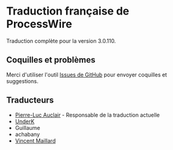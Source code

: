 # Traduction française de ProcessWire

Traduction complète pour la version 3.0.110.

## Coquilles et problèmes

Merci d'utiliser l'outil [Issues de GitHub](https://github.com/underk/pw_french/issues) pour envoyer coquilles et suggestions.

## Traducteurs

- [Pierre-Luc Auclair](https://github.com/plauclair) - Responsable de la traduction actuelle
- [UnderK](https://github.com/underk)
- Guillaume
- achabany
- [Vincent Maillard](https://github.com/v-maillard/)